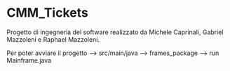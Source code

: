 # CMM_Tickets

Progetto di ingegneria del software realizzato da Michele Caprinali, Gabriel Mazzoleni e Raphael Mazzoleni. 

Per poter avviare il progetto --> src/main/java --> frames_package --> run Mainframe.java
